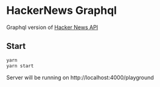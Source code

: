 # HackerNews Graphql

Graphql version of [Hacker News API](https://github.com/HackerNews/API)

## Start

```bash
yarn
yarn start
```

Server will be running on http://localhost:4000/playground
